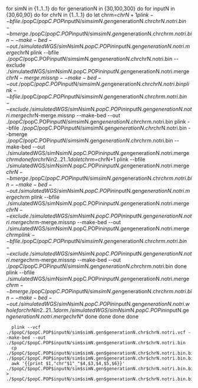 
for simN in {1..1..1}
do
  for generationN in {30,100,300}
  do
    for inputN in {30,60,90}
    do
      for chrN in {1..1..1}
      do
      let chrm=$chrN+1
      plink --bfile ./$popC/$popC.POP$inputN/sim$simN.gen$generationN.chr$chrN.notri.bin --bmerge ./$popC/$popC.POP$inputN/sim$simN.gen$generationN.chr$chrm.notri.bin --make-bed --out ./simulatedWGS/simN$simN.$popC.POPin$inputN.gen$generationN.notri.merge$chrN
      plink --bfile ./$popC/$popC.POP$inputN/sim$simN.gen$generationN.chr$chrN.notri.bin --exclude ./simulatedWGS/simN$simN.$popC.POPin$inputN.gen$generationN.notri.merge$chrN-merge.missnp --make-bed --out ./$popC/$popC.POP$inputN/sim$simN.gen$generationN.chr$chrN.notri.bin
      plink --bfile ./$popC/$popC.POP$inputN/sim$simN.gen$generationN.chr$chrm.notri.bin --exclude ./simulatedWGS/simN$simN.$popC.POPin$inputN.gen$generationN.notri.merge$chrN-merge.missnp --make-bed --out ./$popC/$popC.POP$inputN/sim$simN.gen$generationN.chr$chrm.notri.bin
      plink --bfile ./$popC/$popC.POP$inputN/sim$simN.gen$generationN.chr$chrN.notri.bin --bmerge ./$popC/$popC.POP$inputN/sim$simN.gen$generationN.chr$chrm.notri.bin --make-bed --out ./simulatedWGS/simN$simN.$popC.POPin$inputN.gen$generationN.notri.merge$chrm
      done
      for chrN in {2..21..1}
      do
      let chrm=$chrN+1
      plink --bfile ./simulatedWGS/simN$simN.$popC.POPin$inputN.gen$generationN.notri.merge$chrN --bmerge ./$popC/$popC.POP$inputN/sim$simN.gen$generationN.chr$chrm.notri.bin --make-bed --out ./simulatedWGS/simN$simN.$popC.POPin$inputN.gen$generationN.notri.merge$chrm
      plink --bfile ./simulatedWGS/simN$simN.$popC.POPin$inputN.gen$generationN.notri.merge$chrN --exclude ./simulatedWGS/simN$simN.$popC.POPin$inputN.gen$generationN.notri.merge$chrm-merge.missnp --make-bed --out ./simulatedWGS/simN$simN.$popC.POPin$inputN.gen$generationN.notri.merge$chrm
      plink --bfile ./$popC/$popC.POP$inputN/sim$simN.gen$generationN.chr$chrm.notri.bin --exclude ./simulatedWGS/simN$simN.$popC.POPin$inputN.gen$generationN.notri.merge$chrm-merge.missnp --make-bed --out ./$popC/$popC.POP$inputN/sim$simN.gen$generationN.chr$chrm.notri.bin
      done
      plink --bfile ./simulatedWGS/simN$simN.$popC.POPin$inputN.gen$generationN.notri.merge$chrm --bmerge ./$popC/$popC.POP$inputN/sim$simN.gen$generationN.chr$chrm.notri.bin --make-bed --out ./simulatedWGS/simN$simN.$popC.POPin$inputN.gen$generationN.notri.whole
      for chrN in {2..21..1}
      do 
      rm ./simulatedWGS/simN$simN.$popC.POPin$inputN.gen$generationN.notri.merge$chrN*
      done
    done
  done
done


      

      plink --vcf ./$popC/$popC.POP$inputN/sim$simN.gen$generationN.chr$chrN.notri.vcf --make-bed --out ./$popC/$popC.POP$inputN/sim$simN.gen$generationN.chr$chrN.notri.bin
      cp ./$popC/$popC.POP$inputN/sim$simN.gen$generationN.chr$chrN.notri.bin.bim ./$popC/$popC.POP$inputN/sim$simN.gen$generationN.chr$chrN.notri.bin.bim.cp
      awk '{{print $1,"chr"$1"_"$4,$3,$4,$5,$6}}' ./$popC/$popC.POP$inputN/sim$simN.gen$generationN.chr$chrN.notri.bin.bim.cp > ./$popC/$popC.POP$inputN/sim$simN.gen$generationN.chr$chrN.notri.bin.bim

